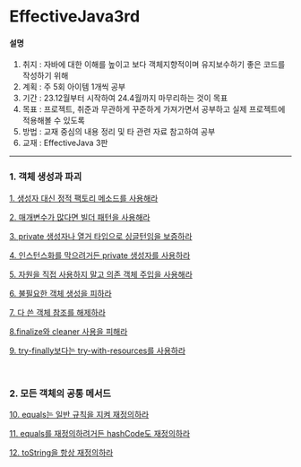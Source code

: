 # EffectiveJava3rd

#### 설명
1. 취지 : 자바에 대한 이해를 높이고 보다 객체지향적이며 유지보수하기 좋은 코드를 작성하기 위해
2. 계획 : 주 5회 아이템 1개씩 공부 
3. 기간 : 23.12월부터 시작하여 24.4월까지 마무리하는 것이 목표
4. 목표 : 프로젝트, 취준과 무관하게 꾸준하게 가져가면서 공부하고 실제 프로젝트에 적용해볼 수 있도록
5. 방법 : 교재 중심의 내용 정리 및 타 관련 자료 참고하여 공부
6. 교재 : EffectiveJava 3판

<hr>

### 1. 객체 생성과 파괴
[1. 생성자 대신 정적 팩토리 메소드를 사용해라](https://github.com/Damongsanga/EffectiveJava3rd/blob/main/1.%20%EA%B0%9D%EC%B2%B4%20%EC%83%9D%EC%84%B1%EA%B3%BC%20%ED%8C%8C%EA%B4%B4/1%20%EC%83%9D%EC%84%B1%EC%9E%90%20%EB%8C%80%EC%8B%A0%20%EC%A0%95%EC%A0%81%20%ED%8C%A9%ED%86%A0%EB%A6%AC%20%EB%A9%94%EC%86%8C%EB%93%9C.md#%EC%A0%95%EC%A0%81-%ED%8C%A9%ED%86%A0%EB%A6%AC-%EB%A9%94%EC%84%9C%EB%93%9C)

[2. 매개변수가 많다면 빌더 패턴을 사용해라](https://github.com/Damongsanga/EffectiveJava3rd/blob/main/1.%20%EA%B0%9D%EC%B2%B4%20%EC%83%9D%EC%84%B1%EA%B3%BC%20%ED%8C%8C%EA%B4%B4/2%20%EB%A7%A4%EA%B0%9C%EB%B3%80%EC%88%98%EA%B0%80%20%EB%A7%8E%EB%8B%A4%EB%A9%B4%20%EB%B9%8C%EB%8D%94%20%ED%8C%A8%ED%84%B4.md)

[3. private 생성자나 열거 타입으로 싱글턴임을 보증하라](https://github.com/Damongsanga/EffectiveJava3rd/blob/main/1.%20%EA%B0%9D%EC%B2%B4%20%EC%83%9D%EC%84%B1%EA%B3%BC%20%ED%8C%8C%EA%B4%B4/3%20private%20%EC%83%9D%EC%84%B1%EC%9E%90%EB%82%98%20%EC%97%B4%EA%B1%B0%20%ED%83%80%EC%9E%85%EC%9C%BC%EB%A1%9C%20%EC%8B%B1%EA%B8%80%ED%84%B4%EC%9E%84%EC%9D%84%20%EB%B3%B4%EC%9E%A5%ED%95%98%EB%9D%BC%204%20%EC%9D%B8%EC%8A%A4%ED%84%B4%EC%8A%A4%ED%99%94%EB%A5%BC%20%EB%A7%89%EC%9C%BC%EB%A0%A4%EB%A9%B4%20private%20%EC%82%AC%EC%9A%A9%ED%95%98%EB%9D%BC.md#3-private-%EC%83%9D%EC%84%B1%EC%9E%90%EB%82%98-%EC%97%B4%EA%B1%B0-%ED%83%80%EC%9E%85%EC%9C%BC%EB%A1%9C-%EC%8B%B1%EA%B8%80%ED%84%B4%EC%9E%84%EC%9D%84-%EB%B3%B4%EC%A6%9D%ED%95%98%EB%9D%BC)

[4. 인스턴스화를 막으려거든 private 생성자를 사용하라](https://github.com/Damongsanga/EffectiveJava3rd/blob/main/1.%20%EA%B0%9D%EC%B2%B4%20%EC%83%9D%EC%84%B1%EA%B3%BC%20%ED%8C%8C%EA%B4%B4/3%20private%20%EC%83%9D%EC%84%B1%EC%9E%90%EB%82%98%20%EC%97%B4%EA%B1%B0%20%ED%83%80%EC%9E%85%EC%9C%BC%EB%A1%9C%20%EC%8B%B1%EA%B8%80%ED%84%B4%EC%9E%84%EC%9D%84%20%EB%B3%B4%EC%9E%A5%ED%95%98%EB%9D%BC%204%20%EC%9D%B8%EC%8A%A4%ED%84%B4%EC%8A%A4%ED%99%94%EB%A5%BC%20%EB%A7%89%EC%9C%BC%EB%A0%A4%EB%A9%B4%20private%20%EC%82%AC%EC%9A%A9%ED%95%98%EB%9D%BC.md#4-%EC%9D%B8%EC%8A%A4%ED%84%B4%EC%8A%A4%ED%99%94%EB%A5%BC-%EB%A7%89%EC%9C%BC%EB%A0%A4%EA%B1%B0%EB%93%A0-private-%EC%83%9D%EC%84%B1%EC%9E%90%EB%A5%BC-%EC%82%AC%EC%9A%A9%ED%95%98%EB%9D%BC)

[5. 자원을 직접 사용하지 말고 의존 객체 주입을 사용해라](https://github.com/Damongsanga/EffectiveJava3rd/blob/main/1.%20%EA%B0%9D%EC%B2%B4%20%EC%83%9D%EC%84%B1%EA%B3%BC%20%ED%8C%8C%EA%B4%B4/5%20%EC%9E%90%EC%9B%90%EC%9D%84%20%EC%A7%81%EC%A0%91%20%EC%82%AC%EC%9A%A9%ED%95%98%EC%A7%80%20%EB%A7%90%EA%B3%A0%20%EC%9D%98%EC%A1%B4%20%EA%B0%9D%EC%B2%B4%20%EC%A3%BC%EC%9E%85%EC%9D%84%20%EC%82%AC%EC%9A%A9.md#5-%EC%9E%90%EC%9B%90%EC%9D%84-%EC%A7%81%EC%A0%91-%EC%82%AC%EC%9A%A9%ED%95%98%EC%A7%80-%EB%A7%90%EA%B3%A0-%EC%9D%98%EC%A1%B4-%EA%B0%9D%EC%B2%B4-%EC%A3%BC%EC%9E%85%EC%9D%84-%EC%82%AC%EC%9A%A9%ED%95%B4%EB%9D%BC-1)

[6. 불필요한 객체 생성을 피하라](https://github.com/Damongsanga/EffectiveJava3rd/blob/main/1.%20%EA%B0%9D%EC%B2%B4%20%EC%83%9D%EC%84%B1%EA%B3%BC%20%ED%8C%8C%EA%B4%B4/6%20%EB%B6%88%ED%95%84%EC%9A%94%ED%95%9C%20%EA%B0%9D%EC%B2%B4%20%EC%83%9D%EC%84%B1%EC%9D%84%20%ED%94%BC%ED%95%98%EB%9D%BC%2C%207%20%EB%8B%A4%20%EC%93%B4%20%EA%B0%9D%EC%B1%84%20%EC%B0%B8%EC%A1%B0%EB%A5%BC%20%ED%95%B4%EC%A0%9C%ED%95%98%EB%9D%BCmd.md#6-%EB%B6%88%ED%95%84%EC%9A%94%ED%95%9C-%EA%B0%9D%EC%B2%B4-%EC%83%9D%EC%84%B1%EC%9D%84-%ED%94%BC%ED%95%98%EB%9D%BC)

[7. 다 쓴 객체 참조를 해제하라](https://github.com/Damongsanga/EffectiveJava3rd/blob/main/1.%20%EA%B0%9D%EC%B2%B4%20%EC%83%9D%EC%84%B1%EA%B3%BC%20%ED%8C%8C%EA%B4%B4/6%20%EB%B6%88%ED%95%84%EC%9A%94%ED%95%9C%20%EA%B0%9D%EC%B2%B4%20%EC%83%9D%EC%84%B1%EC%9D%84%20%ED%94%BC%ED%95%98%EB%9D%BC%2C%207%20%EB%8B%A4%20%EC%93%B4%20%EA%B0%9D%EC%B1%84%20%EC%B0%B8%EC%A1%B0%EB%A5%BC%20%ED%95%B4%EC%A0%9C%ED%95%98%EB%9D%BCmd.md#6-%EB%B6%88%ED%95%84%EC%9A%94%ED%95%9C-%EA%B0%9D%EC%B2%B4-%EC%83%9D%EC%84%B1%EC%9D%84-%ED%94%BC%ED%95%98%EB%9D%BC)

[8.finalize와 cleaner 사용을 피해라](https://github.com/Damongsanga/EffectiveJava3rd/blob/main/1.%20%EA%B0%9D%EC%B2%B4%20%EC%83%9D%EC%84%B1%EA%B3%BC%20%ED%8C%8C%EA%B4%B4/8%20finalize%EC%99%80%20cleaner%20%EC%82%AC%EC%9A%A9%EC%9D%84%20%ED%94%BC%ED%95%B4%EB%9D%BC%209%20try-finally%20%EB%B3%B4%EB%8B%A4%EB%8A%94%20try-with-resources%EB%A5%BC%20%EC%82%AC%EC%9A%A9.md#9-try-finally%EB%B3%B4%EB%8B%A4%EB%8A%94-try-with-resources%EB%A5%BC-%EC%82%AC%EC%9A%A9%ED%95%98%EB%9D%BC)

[9. try-finally보다는 try-with-resources를 사용하라](https://github.com/Damongsanga/EffectiveJava3rd/blob/main/1.%20%EA%B0%9D%EC%B2%B4%20%EC%83%9D%EC%84%B1%EA%B3%BC%20%ED%8C%8C%EA%B4%B4/8%20finalize%EC%99%80%20cleaner%20%EC%82%AC%EC%9A%A9%EC%9D%84%20%ED%94%BC%ED%95%B4%EB%9D%BC%209%20try-finally%20%EB%B3%B4%EB%8B%A4%EB%8A%94%20try-with-resources%EB%A5%BC%20%EC%82%AC%EC%9A%A9.md#9-try-finally%EB%B3%B4%EB%8B%A4%EB%8A%94-try-with-resources%EB%A5%BC-%EC%82%AC%EC%9A%A9%ED%95%98%EB%9D%BC)

<br>

### 2. 모든 객체의 공통 메서드
[10. equals는 일반 규칙을 지켜 재정의하라](https://github.com/Damongsanga/EffectiveJava3rd/blob/main/2.%20%EB%AA%A8%EB%93%A0%20%EA%B0%9D%EC%B2%B4%EC%9D%98%20%EA%B3%B5%ED%86%B5%20%EB%A9%94%EC%84%9C%EB%93%9C/10%20equals%EB%8A%94%20%EC%9D%BC%EB%B0%98%20%EA%B7%9C%EC%B9%99%EC%9D%84%20%EC%A7%80%EC%BC%9C%20%EC%9E%AC%EC%A0%95%EC%9D%98%ED%95%98%EB%9D%BC.md#10-equals%EB%8A%94-%EC%9D%BC%EB%B0%98-%EA%B7%9C%EC%B9%99%EC%9D%84-%EC%A7%80%EC%BC%9C-%EC%9E%AC%EC%A0%95%EC%9D%98%ED%95%98%EB%9D%BC-1)

[11. equals를 재정의하려거든 hashCode도 재정의하라](https://github.com/Damongsanga/EffectiveJava3rd/blob/main/2.%20%EB%AA%A8%EB%93%A0%20%EA%B0%9D%EC%B2%B4%EC%9D%98%20%EA%B3%B5%ED%86%B5%20%EB%A9%94%EC%84%9C%EB%93%9C/10%20equals%EB%8A%94%20%EC%9D%BC%EB%B0%98%20%EA%B7%9C%EC%B9%99%EC%9D%84%20%EC%A7%80%EC%BC%9C%20%EC%9E%AC%EC%A0%95%EC%9D%98%ED%95%98%EB%9D%BC.md#10-equals%EB%8A%94-%EC%9D%BC%EB%B0%98-%EA%B7%9C%EC%B9%99%EC%9D%84-%EC%A7%80%EC%BC%9C-%EC%9E%AC%EC%A0%95%EC%9D%98%ED%95%98%EB%9D%BC-1)

[12. toString을 항상 재정의하라](https://github.com/Damongsanga/EffectiveJava3rd/blob/main/2.%20%EB%AA%A8%EB%93%A0%20%EA%B0%9D%EC%B2%B4%EC%9D%98%20%EA%B3%B5%ED%86%B5%20%EB%A9%94%EC%84%9C%EB%93%9C/12%20toString%EC%9D%84%20%ED%95%AD%EC%83%81%20%EC%9E%AC%EC%A0%95%EC%9D%98%ED%95%98%EB%9D%BC.md#12-tostring%EC%9D%84-%ED%95%AD%EC%83%81-%EC%9E%AC%EC%A0%95%EC%9D%98%ED%95%98%EB%9D%BC)
